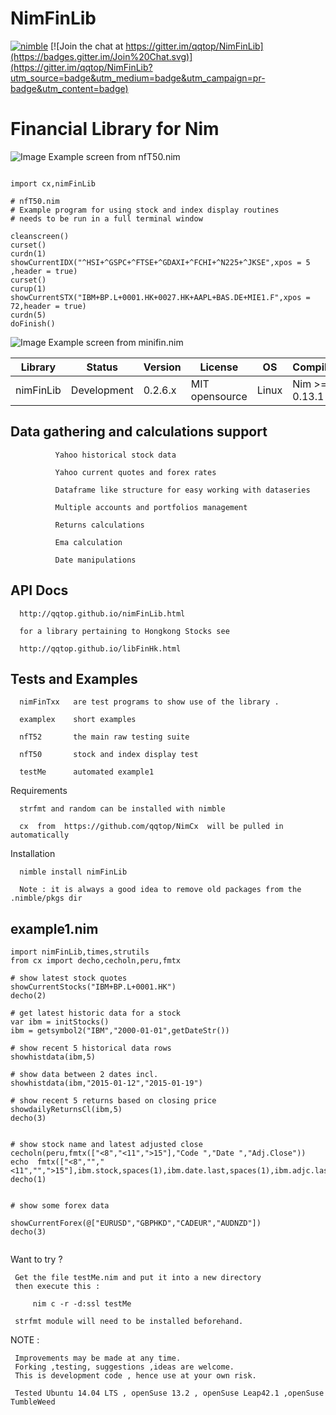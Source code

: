 # NimFinLib

[![nimble](https://raw.githubusercontent.com/yglukhov/nimble-tag/master/nimble.png)](https://github.com/yglukhov/nimble-tag)
[![Join the chat at https://gitter.im/qqtop/NimFinLib](https://badges.gitter.im/Join%20Chat.svg)](https://gitter.im/qqtop/NimFinLib?utm_source=badge&utm_medium=badge&utm_campaign=pr-badge&utm_content=badge)

Financial Library for Nim 
==========================



![Image](http://qqtop.github.io/nfT50.png?raw=true)
Example screen from nfT50.nim


```nimrod        

import cx,nimFinLib

# nfT50.nim
# Example program for using stock and index display routines
# needs to be run in a full terminal window

cleanscreen()
curset()
curdn(1)
showCurrentIDX("^HSI+^GSPC+^FTSE+^GDAXI+^FCHI+^N225+^JKSE",xpos = 5 ,header = true)
curset()
curup(1)
showCurrentSTX("IBM+BP.L+0001.HK+0027.HK+AAPL+BAS.DE+MIE1.F",xpos = 72,header = true)
curdn(5)
doFinish()  

```


![Image](http://qqtop.github.io/minifin1.png?raw=true)
Example screen from minifin.nim



| Library    | Status      | Version | License        | OS     | Compiler       |
|------------|-------------|---------|----------------|--------|----------------|
| nimFinLib  | Development | 0.2.6.x | MIT opensource | Linux  | Nim >= 0.13.1  |




Data gathering and calculations support 
----------------------------------------

              Yahoo historical stock data
              
              Yahoo current quotes and forex rates
              
              Dataframe like structure for easy working with dataseries
              
              Multiple accounts and portfolios management
              
              Returns calculations
              
              Ema calculation
              
              Date manipulations
              
              
              
              
API Docs
--------

      http://qqtop.github.io/nimFinLib.html

      for a library pertaining to Hongkong Stocks see

      http://qqtop.github.io/libFinHk.html

Tests and Examples
------------------

      nimFinTxx   are test programs to show use of the library .
      
      examplex    short examples 
      
      nfT52       the main raw testing suite
      
      nfT50       stock and index display test
      
      testMe      automated example1      
      

Requirements

      strfmt and random can be installed with nimble
                
      cx  from  https://github.com/qqtop/NimCx  will be pulled in automatically
           
 
Installation 

      nimble install nimFinLib 
      
      Note : it is always a good idea to remove old packages from the .nimble/pkgs dir  


example1.nim 
------------

```nimrod         
import nimFinLib,times,strutils
from cx import decho,cecholn,peru,fmtx

# show latest stock quotes
showCurrentStocks("IBM+BP.L+0001.HK")
decho(2)

# get latest historic data for a stock
var ibm = initStocks()
ibm = getsymbol2("IBM","2000-01-01",getDateStr())

# show recent 5 historical data rows
showhistdata(ibm,5)

# show data between 2 dates incl.
showhistdata(ibm,"2015-01-12","2015-01-19")

# show recent 5 returns based on closing price
showdailyReturnsCl(ibm,5)
decho(3)


# show stock name and latest adjusted close
cecholn(peru,fmtx(["<8","<11",">15"],"Code ","Date ","Adj.Close"))
echo  fmtx(["<8","","<11","",">15"],ibm.stock,spaces(1),ibm.date.last,spaces(1),ibm.adjc.last)
decho(1)


# show some forex data

showCurrentForex(@["EURUSD","GBPHKD","CADEUR","AUDNZD"])
decho(3)


```


Want to try ? 

     Get the file testMe.nim and put it into a new directory
     then execute this :
              
         nim c -r -d:ssl testMe
       
     strfmt module will need to be installed beforehand. 
     

NOTE : 
  
     Improvements may be made at any time.              
     Forking ,testing, suggestions ,ideas are welcome.
     This is development code , hence use at your own risk.
     
     Tested Ubuntu 14.04 LTS , openSuse 13.2 , openSuse Leap42.1 ,openSuse TumbleWeed
              
